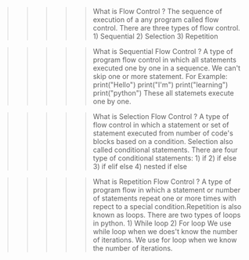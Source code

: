 >>>>> What is Flow Control ?
The sequence of execution of a any program called flow control.
There are three types of flow control.
	1) Sequential
	2) Selection
	3) Repetition
	
>>>>> What is Sequential Flow Control ?
A type of program flow control in which all statements executed one by one in a sequence. We can't skip one or more statement. 
For Example: 
	print("Hello")
	print("I'm")
	print("learning")
	print("python")
These all statemets execute one by one.

>>>>> What is Selection Flow Control ?
A type of flow control in which a statement or set of statement executed from number of code's blocks based on a condition. Selection also called conditional statements.
There are four type of conditional statements:
	1) if
	2) if else
	3) if elif else
	4) nested if else
	
>>>>> What is Repetition Flow Control ?
A type of program flow in which a statement or number of statements repeat one or more times with repect to a special condition.Repetition is also known as loops.
There are two types of loops in python.
	1) While loop
	2) For loop
We use while loop when we does't know the number of iterations.
We use for loop when we know the number of iterations.
